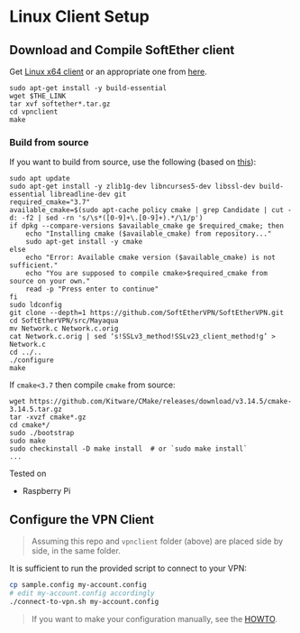 # Linux Client Setup

## Download and Compile SoftEther client

Get [Linux x64 client](http://www.softether-download.com/files/softether/v4.28-9669-beta-2018.09.11-tree/Linux/SoftEther_VPN_Client/64bit_-_Intel_x64_or_AMD64/) or an appropriate one from [here](http://www.softether-download.com/files/softether/).

```
sudo apt-get install -y build-essential
wget $THE_LINK
tar xvf softether*.tar.gz
cd vpnclient
make
```

### Build from source 

If you want to build from source, use the following (based on [this](https://github.com/SoftEtherVPN/SoftEtherVPN/issues/301#issuecomment-320073384)):

```
sudo apt update 
sudo apt-get install -y zlib1g-dev libncurses5-dev libssl-dev build-essential libreadline-dev git 
required_cmake="3.7"
available_cmake=$(sudo apt-cache policy cmake | grep Candidate | cut -d: -f2 | sed -rn 's/\s*([0-9]+\.[0-9]+).*/\1/p') 
if dpkg --compare-versions $available_cmake ge $required_cmake; then
    echo "Installing cmake ($available_cmake) from repository..."
    sudo apt-get install -y cmake
else
    echo "Error: Available cmake version ($available_cmake) is not sufficient."
    echo "You are supposed to compile cmake>$required_cmake from source on your own."
    read -p "Press enter to continue"
fi
sudo ldconfig
git clone --depth=1 https://github.com/SoftEtherVPN/SoftEtherVPN.git
cd SoftEtherVPN/src/Mayaqua
mv Network.c Network.c.orig
cat Network.c.orig | sed ‘s!SSLv3_method!SSLv23_client_method!g’ > Network.c
cd ../..
./configure
make
```

If `cmake<3.7` then compile `cmake` from source: 
```
wget https://github.com/Kitware/CMake/releases/download/v3.14.5/cmake-3.14.5.tar.gz
tar -xvzf cmake*.gz
cd cmake*/
sudo ./bootstrap
sudo make
sudo checkinstall -D make install  # or `sudo make install`
...
```
Tested on 

* Raspberry Pi


## Configure the VPN Client

> Assuming this repo and `vpnclient` folder (above) are placed side by side, in the same folder. 

It is sufficient to run the provided script to connect to your VPN:

```sh
cp sample.config my-account.config
# edit my-account.config accordingly
./connect-to-vpn.sh my-account.config
```

> If you want to make your configuration manually, see the [HOWTO](./HOWTO.md).

